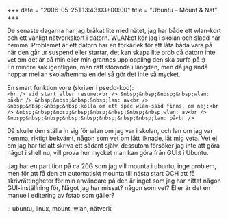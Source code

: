 +++
date = "2006-05-25T13:43:03+00:00"
title = "Ubuntu &#8211; Mount &#038; Nät"
+++

De senaste dagarna har jag bråkat lite med nätet, jag har både ett wlan-kort och ett vanligt nätverkskort i datorn. WLAN:et kör jag i skolan och sladd här hemma. Problemet är ett datorn har en förkärlek för att låta båda vara på när den går ur suspend eller startar, det kan skapa lite prob då datorn inte vet om det är på min eller min grannes upploppling den ska surfa på :)  
En mindre sak igentligen, men rätt störande i längden, men då jag ändå hoppar mellan skola/hemma en del så gör det inte så mycket.

En smart funktion vore (skriver i psedo-kod):  
`<br />
Vid start eller resume:<br />
&nbsp;&nbsp;&nbsp;&nbsp;wlan: på<br />
&nbsp;&nbsp;&nbsp;&nbsp;lan: av<br />
&nbsp;&nbsp;&nbsp;&nbsp;kolla om ett spec wlan-ssid finns, om nej:<br />
&nbsp;&nbsp;&nbsp;&nbsp;&nbsp;&nbsp;&nbsp;&nbsp;wlan: av<br />
&nbsp;&nbsp;&nbsp;&nbsp;&nbsp;&nbsp;&nbsp;&nbsp;lan: på<br />
`

Då skulle den ställa in sig för wlan om jag var i skolan, och lan om jag var hemma, riktigt bekvämt, någon som vet om lått liknade, låt mig veta. Vet ej om jag har tid att skriva ett sådant själv, dessutom försöker jag inte att göra något i shell nu, vill prova hur mycket man kan göra från GUI:t i Ubuntu.

Jag har en partition på ca 20G som jag vill mounta i ubuntu, inge problem, men för att få den att automatiskt mounta till nästa start OCH att få skrivrättingheter för min användare på den är inget som jag har hittat någon GUI-inställning för, Något jag har missat? någon som vet? Eller är det en manuell editering av fstab som gäller?

:: ubuntu, linux, mount, wlan, nätverk

<small></small>
